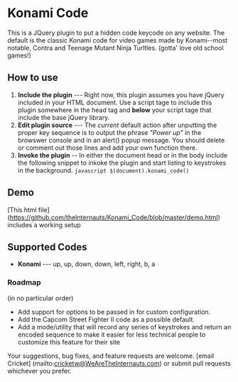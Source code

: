 # Konami Code

This is a JQuery plugin to put a hidden code keycode on any website. The default is the classic Konami code for video games made by Konami--most notable, Contra and Teenage Mutant Ninja Turltles. (gotta' love old school games!)

## How to use
1. **Include the plugin** --- Right now, this plugin assumes you have jQuery included in your HTML document. Use a script tage to include this plugin somewhere in the head tag and **below** your script tage that include the base jQuery library.
2. **Edit plugin source** --- The *current* default action after unputting the proper key sequence is to output the phrase *"Power up"* in the browswer console and in an alert() popup message.  You should delete or comment out those lines and add your own function there.
3. **Invoke the plugin** -- In either the document head or in the body include the following snippet to inkoke the plugin and start listing to keystrokes in the background. ```javascript $(document).konami_code() ```


## Demo
[This html file] (https://github.com/theInternauts/Konami_Code/blob/master/demo.html) includes a working setup


## Supported Codes
* **Konami** --- up, up, down, down, left, right, b, a

### Roadmap
(in no particular order)
* Add support for options to be passed in for custom configuration.
* Add the Capcom Street Fighter II code as a possible default.
* Add a mode/utility that will record any series of keystrokes and return an encoded sequence to make it easier for less technical people to customize this feature for their site


Your suggestions, bug fixes, and feature requests are welcome. [email Cricket] (mailto:cricketw@WeAreTheInternauts.com) or submit pull requests whichever you prefer.